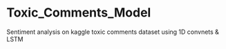 # Toxic_Comments_Model
Sentiment analysis on kaggle toxic comments dataset using 1D convnets &amp; LSTM
